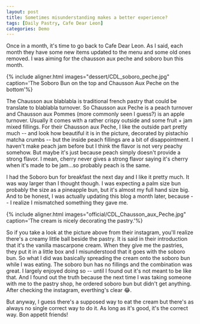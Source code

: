 ```yaml
---
layout: post
title: Sometimes misunderstanding makes a better experience?
tags: [Daily Pastry, Cafe Dear Leon]
categories: Demo
---
```


Once in a month, it's time to go back to Cafe Dear Leon. As I said, each month they have some new items updated to the menu and some old ones removed. I was aiming for the chausson aux peche and soboro bun this month.

{% include aligner.html images="dessert/CDL_soboro_peche.jpg" caption='The Soboro Bun on the top and Chausson Aux Peche on the bottom'%}

The Chausson aux blablabla is traditional french pastry that could be translate to blablabla turnover. So Chausson aux Peche is a peach turnover and Chausson aux Pommes (more commonly seen I guess?) is an apple turnover. Usually it comes with a rather crispy outside and some fruit + jam mixed fillings. For their Chausson aux Peche, I like the outside part pretty much -- and look how beautiful it is in the picture, decorated by pistachio matcha crumbs -- but the inside peach fillings are a bit of disappointment. I haven't make peach jam before but I think the flavor is not very peachy somehow. But maybe it's just because peach simply doesn't provide a strong flavor. I mean, cherry never gives a strong flavor saying it's cherry when it's made to be jam...so probably peach is the same.

I had the Soboro bun for breakfast the next day and I like it pretty much. It was way larger than I thought though. I was expecting a palm size bun probably the size as a pineapple bun, but it's almost my full hand size big. And to be honest, I was actually updating this blog a month later, because -- I realize I mismatched something they gave me. 

{% include aligner.html images="official/CDL_Chausson_aux_Peche.jpg" caption='The cream is nicely decorating the pastry.'%}

So if you take a look at the picture above from their instagram, you'll realize there's a creamy little ball beside the pastry. It is said in their introduction that it's the vanilla mascarpone cream. When they give me the pastries, they put it in a little box and I misunderstood that it goes with the soboro bun. So what I did was basically spreading the cream onto the soboro bun while I was eating. The soboro bun has no fillings and the combination was great. I largely enjoyed doing so -- until I found out it's not meant to be like that. And I found out the truth because the next time I was taking someone with me to the pastry shop, he ordered soboro bun but didn't get anything. After checking the instagram, everthing's clear 😂.

But anyway, I guess there's a supposed way to eat the cream but there's as always no single correct way to do it. As long as it's good, it's the correct way. Bon appetit friends!